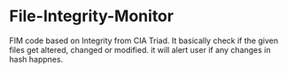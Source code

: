 # File-Integrity-Monitor
FIM code based on Integrity from CIA Triad. It basically check if the given files get altered, changed or modified. it will alert user if any changes in hash happnes.

